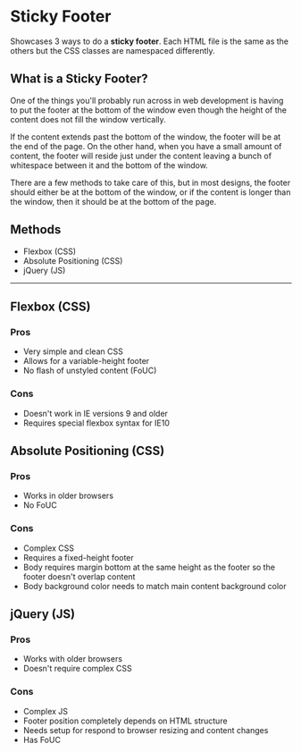 Sticky Footer
===
Showcases 3 ways to do a **sticky footer**. Each HTML file is the same as the others but the CSS classes are namespaced differently.

What is a Sticky Footer?
---
One of the things you'll probably run across in web development is having to put the footer at the bottom of the window even though the height of the content does not fill the window vertically.

If the content extends past the bottom of the window, the footer will be at the end of the page. On the other hand, when you have a small amount of content, the footer will reside just under the content leaving a bunch of whitespace between it and the bottom of the window.

There are a few methods to take care of this, but in most designs, the footer should either be at the bottom of the window, or if the content is longer than the window, then it should be at the bottom of the page.

Methods
---
- Flexbox (CSS)
- Absolute Positioning (CSS)
- jQuery (JS)

---

Flexbox (CSS)
---
### Pros
- Very simple and clean CSS
- Allows for a variable-height footer
- No flash of unstyled content (FoUC)
### Cons
- Doesn't work in IE versions 9 and older
- Requires special flexbox syntax for IE10

Absolute Positioning (CSS)
---
### Pros
- Works in older browsers
- No FoUC
### Cons
- Complex CSS
- Requires a fixed-height footer
- Body requires margin bottom at the same height as the footer so the footer doesn't overlap content
- Body background color needs to match main content background color

jQuery (JS)
---
### Pros
- Works with older browsers
- Doesn't require complex CSS
### Cons
- Complex JS
- Footer position completely depends on HTML structure
- Needs setup for respond to browser resizing and content changes
- Has FoUC
